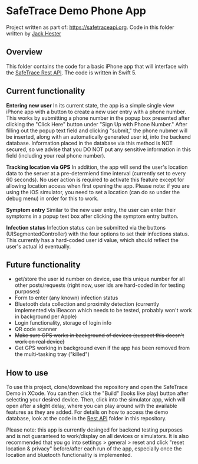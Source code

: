 # SafeTrace Demo Phone App

Project written as part of: <a href = "https://safetraceapi.org">https://safetraceapi.org</a>.  Code in this folder written by <a href="https://jackhester.com">Jack Hester</a>

## Overview

This folder contains the code for a basic iPhone app that will interface with the <a href="https://github.com/factn/safetraceapi/tree/master/RestAPI">SafeTrace Rest API</a>. The code is written in Swift 5.

## Current functionality

<strong>Entering new user</strong>
In its current state, the app is a simple single view iPhone app with a button to create a new user entry with a phone number. This works by submitting a phone number in the popup box presented after clicking the "Click Here" button under "Sign Up with Phone Number." After filling out the popup text field and clicking "submit," the phone nubmer will be inserted, along with an automatically generated user id, into the backend database. Information placed in the database via this method is NOT secured, so we advise that you DO NOT put any sensitive information in this field (including your real phone number).

<strong>Tracking location via GPS</strong>
In addition, the app will send the user's location data to the server at a pre-determiend time interval (currently set to every 60 seconds). No user action is required to activate this feature except for allowing location access when first opening the app. Please note: if you are using the iOS simulator, you need to set a location (can do so under the debug menu) in order for this to work.

<strong>Symptom entry</strong>
Similar to the new user entry, the user can enter their symptoms in a popup text box after clicking the symptom entry button.

<strong>Infection status</strong>
Infection status can be submitted via the buttons (UISegmentedController) with the four options to set their infections status. This currently has a hard-coded user id value, which should reflect the user's actual id eventually.

## Future functionality

<ul>
    <li>get/store the user id number on device, use this unique number for all other posts/requests (right now, user ids are hard-coded in for testing purposes)</li>
    <li>Form to enter (any known) infection status</li>
    <li>Bluetooth data collection and proximity detection (currently implemented via iBeacon which needs to be tested, probably won't work in background per Apple)</li>
    <li>Login functionality, storage of login info</li>
    <li>QR code scanner</li>
    <li><strike>Make sure GPS works in background of devices (suspect this doesn't work on real device)</strike></li>
    <li>Get GPS working in background even if the app has been removed from the multi-tasking tray ("killed")</li>
</ul>

## How to use

To use this project, clone/download the repository and open the SafeTrace Demo in XCode. You can then click the "Build" (looks like play) button after selecting your desired device. Then, click into the simulator app, wich will open after a slight delay, where you can play around with the available features as they are added. For details on how to access the demo database, look at the code in the <a href="https://github.com/factn/safetraceapi/tree/master/RestAPI">Rest API</a> folder in this repository.

Please note: this app is currently desinged for backend testing purposes and is not guaranteed to work/display on all devices or simulators. It is also recommended that you go into settings > general > reset and click "reset location & privacy" before/after each run of the app, especially once the location and bluetooth functionality is implemented.
